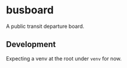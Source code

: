 # busboard
A public transit departure board.

## Development

Expecting a venv at the root under `venv` for now.
